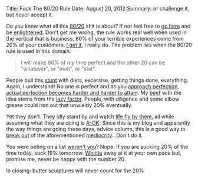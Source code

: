Title: Fuck The 80/20 Rule
Date: August 20, 2012
Summary: or challenge it, but never accept it.

Do you know what all this [80/20][1] shit is about? If not feel free to
[go here][2] and be [enlightened][3]. Don't get me wrong, the rule works
real well when used in the vertical that is business. 80% of your
terrible experiences come from 20% of your customers. [I get it][4], I
really do. The problem lies when the 80/20 rule is used in this domain:

> I will make 80% of my time perfect and the other 20 can be "whatever",
> or "meh", or "shit".

People pull this [stunt][5] with diets, excersise, getting things done,
everything. Again, I understand! No one is perfect and as you [approach
perfection, actual perfection becomes harder and harder to attain][6].
My [beef][13] with the idea stems from the [lazy factor][7]. People, with
diligence and some elbow grease could iron out that unwieldy 20%
eventually.

Yet they don't. They idly stand by and watch [life fly by them][8], all
while assuming what they are doing is [A-OK][9]. Since this is my blog
and apparently the way things are going these days, advice column, this
is a good way to [break out][10] of the aforementioned
[mediocrity][10]...Don't do it.

You were beting on a list [weren't you][11]? Nope. If you are sucking
20% of the time today, suck 19% tomorrow. [Whittle][12] away at it at
your own pace but, promise me, never be happy with the number 20.

In closing: butter sculptures will never count for the 20%

[1]: https://gimmebar.com/view/50305c7729ca153546000001/big
[2]: https://en.wikipedia.org/wiki/Pareto_principle
[3]: https://twitter.com/jcrclarksonesq/status/235397285167656962/photo/1/large
[4]: http://youtu.be/n-mpifTiPV4
[5]: https://gimmebar.com/view/502ea8eaaac4223116000014/big
[6]: http://youtu.be/-JFfN5pKzFU
[7]: http://cageme.herokuapp.com/random
[8]: https://gimmebar.com/view/5032f2bf29ca153c71000025/big
[9]: http://www.nypost.com/rw/nypost/2012/02/24/news/web_photos/24.1n008.gop--300x300.jpg
[10]: http://www.the-joke-box.com/pictures/tomahawk-utility-belt.jpg 
[11]: https://gimmebar.com/view/5032f46faac422800200001a
[12]: http://media-files.gather.com/images/d336/d43/d746/d224/d96/f3/full.jpg
[13]: https://gimmebar.com/view/5032f67e29ca154572000000/big
